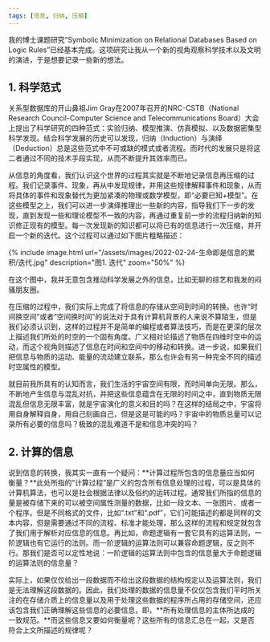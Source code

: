 ```yaml
---
tags: [信息, 归纳, 压缩]
---
```

我的博士课题研究“Symbolic Minimization on Relational Databases Based on Logic Rules”已经基本完成。这项研究让我从一个新的视角观察科学技术以及文明的演进，于是想要记录一些新的想法。

## 1. 科学范式

关系型数据库的开山鼻祖Jim Gray在2007年召开的NRC-CSTB（National Research Council-Computer Science and Telecommunications Board）大会上提出了科学研究的四种范式：实验归纳、模型推演、仿真模拟、以及数据密集型科学发现。结合科学发展的历史可以发现，归纳（Induction）与演绎（Deduction）总是这些范式中不可或缺的模式或者流程。而时代的发展只是将这二者通过不同的技术手段实现，从而不断提升其效率而已。

从信息的角度看，我们认识这个世界的过程其实就是不断地记录信息再压缩的过程。我们记录事件、现象，再从中发现规律，并用这些规律解释事件和现象，从而将具体的事件和现象替代为更加紧凑的物理或数学模型，即“必要已知+模型”。在这些模型之上，我们可以进一步演绎推理出一些新的内容，指导我们下一步的发现，直到发现一些和理论模型不一致的内容，再通过重复前一步的流程归纳新的知识修正现有的模型。每一次发现新的知识都可以将已有的信息进行一次压缩，并开启一个新的迭代。这个过程可以通过如下图片粗略描述：

{% include image.html url="/assets/images/2022-02-24-生命即是信息的累积/迭代.jpg" description="图1. 迭代" zoom="50%" %}

在这个图中，我并无意包含推动科学发展之外的信息，比如无聊的综艺和我发的闷骚朋友圈。

在压缩的过程中，我们实际上完成了将信息的存储从空间到时间的转换。也许“时间换空间”或者“空间换时间”的说法对于具有计算机背景的人来说不算陌生，但是我们必须认识到，这样的过程并不是简单的编程或者算法技巧，而是在更深的层次上描述我们所处的时空的一个固有角度。广义相对论描述了物质在四维时空中的运动，而这个视角则描述了信息在时间和空间中的移动和转换。进一步说，如果我们把信息与物质的运动、能量的流动建立联系，那么也许会有另一种完全不同的描述时空属性的模型。

就目前我所具有的认知而言，我们生活的宇宙空间有限，而时间单向无限。那么，不断地产生信息与混乱对抗，并把这些信息蕴含在无限的时间之中，直到物质无限混乱但信息无限丰富，就是宇宙演化的意义和目的吗？在这样的结局之中，宇宙将用自身解释自身，用自己刻画自己，但是这是可能的吗？宇宙中的物质总量可以记录所有必要的信息吗？极致的混乱难道不是和信息冲突的吗？

## 2. 计算的信息

说到信息的转换，我其实一直有一个疑问：**计算过程所包含的信息量应当如何衡量？**此处所指的“计算过程”是广义的包含所有信息处理的过程，可以是具体的计算机算法，也可以是社会根据法律以及俗约的运转过程。通常我们所指的信息的量是被存储下来的可以被空间属性测量的数据，比如一段文本、一张图片、或者一个程序。但是不同格式的文件，比如“.txt”和“.pdf”，它们可能描述的都是同样的文本内容，但是需要通过不同的流程、标准才能处理，那么这样的流程和规定就包含了我们用于解析对应信息的信息。再比如，命题逻辑有一套它具有的运算法则，一阶逻辑也有它运行的法则。而一阶逻辑的运算法则可以兼容命题逻辑，反之则不行。那我们是否可以定性地说：一阶逻辑的运算法则中包含的信息量大于命题逻辑的运算法则的信息量？

实际上，如果仅仅给出一段数据而不给出这段数据的结构规定以及运算法则，我们是无法理解这段数据的。因此，我们处理的数据的信息量不仅仅包含我们平时所关注的在存储介质上的信息量以及用于处理这些数据的程序所占用的存储空间，还应该包含我们正确理解这些信息的必要信息，即，**所有处理信息的主体所达成的一致规范。**而这些信息又要如何衡量呢？这些所有的信息汇总在一起，又是否符合上文所描述的规律呢？